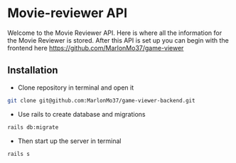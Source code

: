 # Movie-reviewer API

Welcome to the Movie Reviewer API. Here is where all the information for the Movie Reviewer is stored. After this API is set up you can begin with the frontend here https://github.com/MarlonMo37/game-viewer

## Installation

- Clone repository in terminal and open it 

```bash 
git clone git@github.com:MarlonMo37/game-viewer-backend.git
```

- Use rails to create database and migrations 

```bash
rails db:migrate
```

- Then start up the server in terminal

```bash
rails s
```


